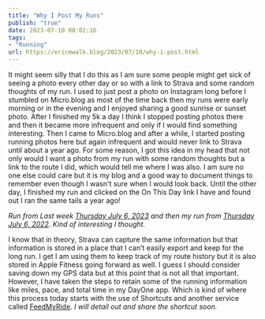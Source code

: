 ```yaml
---
title: "Why I Post My Runs"
publish: "true"
date: 2023-07-10 08:02:16
tags:
- "Running"
url: https://ericmwalk.blog/2023/07/10/why-i-post.html
---
```

It might seem silly that I do this as I am sure some people might get sick of seeing a photo every other day or so with a link to Strava and some random thoughts of my run. I used to just post a photo on Instagram long before I stumbled on Micro.blog as most of the time back then my runs were early morning or in the evening and I enjoyed sharing a good sunrise or sunset photo. After I finished my 5k a day I think I stopped posting photos there and then it became more infrequent and only if I would find something interesting. Then I came to Micro.blog and after a while, I started posting running photos here but again infrequent and would never link to Strava until about a year ago. For some reason, I got this idea in my head that not only would I want a photo from my run with some random thoughts but a link to the route I did, which would tell me where I was also. I am sure no one else could care but it is my blog and a good way to document things to remember even though I wasn't sure when I would look back. Until the other day, I finished my run and clicked on the On This Day link I have and found out I ran the same tails a year ago!

*Run from Last week [Thursday July 6, 2023](https://ericmwalk.blog/2023/07/06/trails-convinced-my.html) and then my run from [Thursday July 6, 2022](https://ericmwalk.blog/2022/07/06/really-nice-evening.html). Kind of interesting I thought.*

I know that in theory, Strava can capture the same information but that information is stored in a place that I can’t easily export and keep for the long run. I get I am using them to keep track of my route history but it is also stored in Apple Fitness going forward as well. I guess I should consider saving down my GPS data but at this point that is not all that important. However, I have taken the steps to retain some of the running information like miles, pace, and total time in my DayOne app. Which is kind of where this process today starts with the use of Shortcuts and another service called [FeedMyRide](https://feedmyride.net). *I will detail out and share the shortcut soon.*
